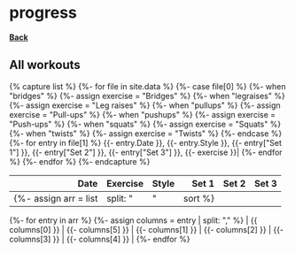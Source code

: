# progress

[**Back**](index.md)

## All workouts

{% capture list %}
{%- for file in site.data %}
  {%- case file[0] %}
    {%- when "bridges" %}
      {%- assign exercise = "Bridges" %}
    {%- when "legraises" %}
      {%- assign exercise = "Leg raises" %}
    {%- when "pullups" %}
      {%- assign exercise = "Pull-ups" %}
    {%- when "pushups" %}
      {%- assign exercise = "Push-ups" %}
    {%- when "squats" %}
      {%- assign exercise = "Squats" %}
    {%- when "twists" %}
      {%- assign exercise = "Twists" %}
  {%- endcase %}
  {%- for entry in file[1] %}
    {{- entry.Date }},
    {{- entry.Style }},
    {{- entry["Set 1"] }},
    {{- entry["Set 2"] }},
    {{- entry["Set 3"] }},
    {{- exercise }}|
  {%- endfor %}
{%- endfor %}
{%- endcapture %}

| Date | Exercise | Style | Set 1 | Set 2 | Set 3 |
| ---: | -------- | ------| ----: | ----: | ----: |
{%- assign arr = list | split: "|" | sort %}
{%- for entry in arr %}
  {%- assign columns = entry | split: "," %}
  | {{ columns[0] }} | 
  {{- columns[5] }} | 
  {{- columns[1] }} | 
  {{- columns[2] }} | 
  {{- columns[3] }} | 
  {{- columns[4] }} |
{%- endfor %}
